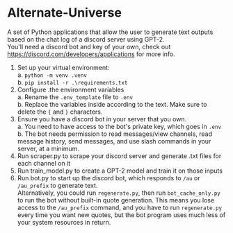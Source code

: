 # Alternate-Universe
A set of Python applications that allow the user to generate text outputs based on the chat log of a discord server using GPT-2.  
You'll need a discord bot and key of your own, check out https://discord.com/developers/applications for more info.
1. Set up your virtual environment:  
  a. `python -m venv .venv`  
  b. `pip install -r .\requirements.txt`  
2. Configure .the environment variables  
  a. Rename the `.env_template` file to `.env`  
  b. Replace the variables inside according to the text. Make sure to delete the `{` and `}` characters.
3. Ensure you have a discord bot in your server that you own.  
  a. You need to have access to the bot's private key, which goes in `.env`  
  b. The bot needs permission to read messages/view channels, read message history, send messages, and use slash commands in your server, at a minimum.
4. Run scraper.py to scrape your discord server and generate .txt files for each channel on it
5. Run train_model.py to create a GPT-2 model and train it on those inputs
6. Run bot.py to start up the discord bot, which responds to `/au` or `/au_prefix` to generate text.  
      Alternatively, you could run `regenerate.py`, then run `bot_cache_only.py` to run the bot without built-in quote generation. This means you lose access to the `/au_prefix` command, and you have to run `regenerate.py` every time you want new quotes, but the bot program uses much less of your system resources in return.
